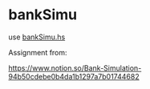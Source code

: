 # bankSimu
use [bankSimu.hs](https://github.com/2jacobtan/bankSimu/blob/master/bankSimu.hs)

Assignment from:

https://www.notion.so/Bank-Simulation-94b50cdebe0b4da1b1297a7b01744682
